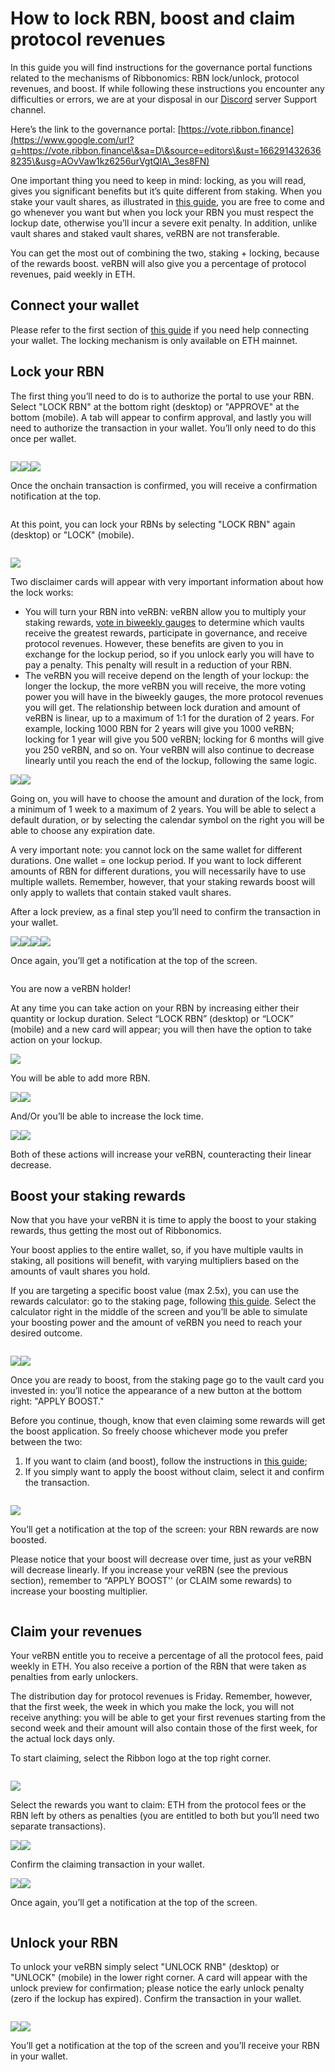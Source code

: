 # How to lock RBN, boost and claim protocol revenues

In this guide you will find instructions for the governance portal functions related to the mechanisms of Ribbonomics: RBN lock/unlock, protocol revenues, and boost. If while following these instructions you encounter any difficulties or errors, we are at your disposal in our [Discord](https://www.google.com/url?q=https://discord.gg/rm7h9ce3ep\&sa=D\&source=editors\&ust=1662914326367747\&usg=AOvVaw3oruiwoyDGZmkX1HbTWfO2) server Support channel.

Here’s the link to the governance portal: [https://vote.ribbon.finance](https://www.google.com/url?q=https://vote.ribbon.finance\&sa=D\&source=editors\&ust=1662914326368235\&usg=AOvVaw1kz6256urVgtQlA\_3es8FN)

One important thing you need to keep in mind: locking, as you will read, gives you significant benefits but it’s quite different from staking. When you stake your vault shares, as illustrated in [this guide](../theta-vault/how-to-stake-unstake-vault-shares-and-claim-rewards.md), you are free to come and go whenever you want but when you lock your RBN you must respect the lockup date, otherwise you’ll incur a severe exit penalty. In addition, unlike vault shares and staked vault shares, veRBN are not transferable.

You can get the most out of combining the two, staking + locking, because of the rewards boost. veRBN will also give you a percentage of protocol revenues, paid weekly in ETH.

## Connect your wallet <a href="#h.hf5hlm9dkqrg" id="h.hf5hlm9dkqrg"></a>

Please refer to the first section of [this guide](../theta-vault/how-to-deposit.md#connect-your-wallet) if you need help connecting your wallet. The locking mechanism is only available on ETH mainnet.

## Lock your RBN <a href="#h.ig30e2hrjp4j" id="h.ig30e2hrjp4j"></a>

The first thing you’ll need to do is to authorize the portal to use your RBN. Select "LOCK RBN" at the bottom right (desktop) or "APPROVE" at the bottom (mobile). A tab will appear to confirm approval, and lastly you will need to authorize the transaction in your wallet. You’ll only need to do this once per wallet.

<figure><img src="../.gitbook/assets/image1 (2)" alt=""><figcaption></figcaption></figure>

![](<../.gitbook/assets/image18 (4)>)![](<../.gitbook/assets/image19 (2)>)![](<../.gitbook/assets/image21 (4)>)

Once the onchain transaction is confirmed, you will receive a confirmation notification at the top.

<figure><img src="../.gitbook/assets/image16 (6)" alt=""><figcaption></figcaption></figure>

At this point, you can lock your RBNs by selecting "LOCK RBN" again (desktop) or "LOCK" (mobile).

<figure><img src="../.gitbook/assets/image1 (2)" alt=""><figcaption></figcaption></figure>

![](<../.gitbook/assets/image11 (3)>)

Two disclaimer cards will appear with very important information about how the lock works:

* You will turn your RBN into veRBN: veRBN allow you to multiply your staking rewards, [vote in biweekly gauges](https://www.google.com/url?q=https://snapshot.org/%23/gauge.rbn.eth\&sa=D\&source=editors\&ust=1662914326370824\&usg=AOvVaw13eRx6p2ZUa5Ua4kngmi3E) to determine which vaults receive the greatest rewards, participate in governance, and receive protocol revenues. However, these benefits are given to you in exchange for the lockup period, so if you unlock early you will have to pay a penalty. This penalty will result in a reduction of your RBN.
* The veRBN you will receive depend on the length of your lockup: the longer the lockup, the more veRBN you will receive, the more voting power you will have in the biweekly gauges, the more protocol revenues you will get. The relationship between lock duration and amount of veRBN is linear, up to a maximum of 1:1 for the duration of 2 years. For example, locking 1000 RBN for 2 years will give you 1000 veRBN; locking for 1 year will give you 500 veRBN; locking for 6 months will give you 250 veRBN, and so on. Your veRBN will also continue to decrease linearly until you reach the end of the lockup, following the same logic.

![](<../.gitbook/assets/image14 (2)>)![](https://lh4.googleusercontent.com/jZGz98LDXiEv8glt1eaVfp3qSZf5nCL9ouEceHDeViUPfNNyUsA4aB4WrkVxclgZHW9ZStDPHwdkU2Z363xRc7Y0l0GwcCEnvSg2qL-TaNO5TO\_lRZ4tQmt7OtkhSB1t-SaOCYdY9JJa4E2O1pPdBEr\_D5mJHFGOReKfdGqT-9s5ywEGphnkIOTekA)

Going on, you will have to choose the amount and duration of the lock, from a minimum of 1 week to a maximum of 2 years. You will be able to select a default duration, or by selecting the calendar symbol on the right you will be able to choose any expiration date.

A very important note: you cannot lock on the same wallet for different durations. One wallet = one lockup period. If you want to lock different amounts of RBN for different durations, you will necessarily have to use multiple wallets. Remember, however, that your staking rewards boost will only apply to wallets that contain staked vault shares.

After a lock preview, as a final step you’ll need to confirm the transaction in your wallet.

![](https://lh3.googleusercontent.com/i2i4xa0Wo5Dops7R-qgtXAPCE\_j5j9QecUImfNykTh6uhOdoqhL5RLghiN3dyGM-hMadleO8Eb5hZUmJenaTFyWDLrf8hoNyS2q7HoDkOGcUPURIAQmabUzX6t2mmtAlrgH8wM\_xdTtdhVMEArLk\_GWJRw\_j0XhrIKE4u2UaqngC6ZcCCKNC88pNCw)![](https://lh4.googleusercontent.com/K6pEntzvDtZy2uzEQh0yb5KO0oODDE5NoNXr7r1-oOIDDoXad3c9ui7BUcDQ5v9Rjb\_8NpnLvxtGQhZ8sVa9clqLn7LXioQWpftjnrcstWkHuFnb7BZ-7\_NMg\_eXVdnSi97YOX6Nzasr2Pv06Z\_pIpu6VB512fdzV\_Su0O2YvQp4DgAuwhXfH8cl2g)![](<../.gitbook/assets/image17 (1)>)![](<../.gitbook/assets/image7 (4)>)

Once again, you’ll get a notification at the top of the screen.

<figure><img src="../.gitbook/assets/image2 (3)" alt=""><figcaption></figcaption></figure>

You are now a veRBN holder!

At any time you can take action on your RBN by increasing either their quantity or lockup duration. Select “LOCK RBN” (desktop) or “LOCK” (mobile) and a new card will appear; you will then have the option to take action on your lockup.

![](<../.gitbook/assets/image4 (5)>)

You will be able to add more RBN.

![](<../.gitbook/assets/image5 (3)>)![](<../.gitbook/assets/image13 (6)>)

And/Or you’ll be able to increase the lock time.

![](https://lh6.googleusercontent.com/2Q2Fdv0IvhN--cTF8lLgrV8o0EToCAi6L5Q4WvXOJFifsXF2BIhM-HaoyH6AbwVzmwZ4QwkDwiWEhJjoSQ3mg1uUHC-8znwI\_WIXqL8gXmVpz3v6ZfDWGQsFhwCv8zquGKqpt4cIIHorbspN90odd23zCWOn61-Y-LqcbF7qb1kOA6RfDIZBYVtmOQ)![](<../.gitbook/assets/image15 (3)>)

Both of these actions will increase your veRBN, counteracting their linear decrease.

## Boost your staking rewards <a href="#h.stqn8ca118g" id="h.stqn8ca118g"></a>

Now that you have your veRBN it is time to apply the boost to your staking rewards, thus getting the most out of Ribbonomics.

Your boost applies to the entire wallet, so, if you have multiple vaults in staking, all positions will benefit, with varying multipliers based on the amounts of vault shares you hold.

If you are targeting a specific boost value (max 2.5x), you can use the rewards calculator: go to the staking page, following [this guide](../theta-vault/how-to-stake-unstake-vault-shares-and-claim-rewards.md). Select the calculator right in the middle of the screen and you’ll be able to simulate your boosting power and the amount of veRBN you need to reach your desired outcome.

<figure><img src="https://lh4.googleusercontent.com/I3xdVQT8MFr4rgA0WvVd6300Jj-0rRo7_X_aH5kfjX6JuU-JgYbOtjpxB2_nzLtpfBAqO5X4fsICFziwg9tUwkXeVtnmY7TCSE0xgpaziJuASiOGqYYIXTyP5cy3TNu9YsQfZn8-mD3okr42hVgJKD6WGXI90Nd1T7HFm_E4EyluRro2cAtMKV-c2w" alt=""><figcaption></figcaption></figure>

![](https://lh3.googleusercontent.com/Ol\_W60TeaUQH9N7hRrw8JqWwtfVzNGYekQ3j8Zqu76jsj8ddbDjIjeU2zPiwDxqUIb6gjLphNEetiu1e5rHmzqOx71HmgICuDBk7LHp1izA3GoFSAVEDN86te1KIve6QlmctDWrALiABdxdfUUV-CTHLcNfxKU9jY6een7sNEILIJari5zZOutnvBw)![](<../.gitbook/assets/image6 (3)>)

Once you are ready to boost, from the staking page go to the vault card you invested in: you’ll notice the appearance of a new button at the bottom right: "APPLY BOOST."

Before you continue, though, know that even claiming some rewards will get the boost application. So freely choose whichever mode you prefer between the two:

1. If you want to claim (and boost), follow the instructions in [this guide](../theta-vault/how-to-stake-unstake-vault-shares-and-claim-rewards.md#h.z3a4mqkzsslw);
2. If you simply want to apply the boost without claim, select it and confirm the transaction.

<figure><img src="https://lh4.googleusercontent.com/QBLss0ndHk3Qrzp5T1_f1wDm4vRQuzCSiOXbDlsG4K4mpBg1hrZ4BuEIKMk_-UWBQyAEB7q0mXr1Rb8baLfpJsyCYq93nM9ba3uJBOUMYLkWv6vGBonXhUeVFQ6uT6oCqiWAbhu3l80arYIbivfHgseIoXjh0Jx7pB20st5ZZdEZmlsoLN0PVp5mXA" alt=""><figcaption></figcaption></figure>

![](https://lh6.googleusercontent.com/TQAgO-nHHgA1owMrEAZjDGYGdjw-VfmIrwvPXz3vyniY-bKeTbSYRKjXGKA\_X7fiXprQ4sRwPYZO5K7erb-DpVI666XABC7n9yhDaE7A4eqMDxVUaPQ3GcxmeJRjHRWUlwEa7xZNwXJYFuumDUcEDVbquTMt\_ZOs1kcqk2wfkGTYHiteo3iGz3\_tcg)

You’ll get a notification at the top of the screen: your RBN rewards are now boosted.

Please notice that your boost will decrease over time, just as your veRBN will decrease linearly. If you increase your veRBN (see the previous section), remember to “APPLY BOOST'' (or CLAIM some rewards) to increase your boosting multiplier.

<figure><img src="https://lh3.googleusercontent.com/3MmeyFfcbDJ8ZYYSZYyYEL-N9PSpvpyGJN5aB9FiMrTf7BWt35E2gLmjgIYbpc8rE8vFVoGpYdZhQ-2xQ0M69JD5Q8CZtwfkfHkvbGwD1uGOW-PJkr6_CPJUDfKsypAWM0i3gSrKIPMyRWzw8XGJlZYhTFJde7AqgA3LcLK_X_uk2BMkl25Q-DOhLw" alt=""><figcaption></figcaption></figure>

## Claim your revenues <a href="#h.9mbhws6xtji5" id="h.9mbhws6xtji5"></a>

Your veRBN entitle you to receive a percentage of all the protocol fees, paid weekly in ETH. You also receive a portion of the RBN that were taken as penalties from early unlockers.

The distribution day for protocol revenues is Friday. Remember, however, that the first week, the week in which you make the lock, you will not receive anything: you will be able to get your first revenues starting from the second week and their amount will also contain those of the first week, for the actual lock days only.

To start claiming, select the Ribbon logo at the top right corner.

<figure><img src="../.gitbook/assets/image8 (5)" alt=""><figcaption></figcaption></figure>

![](<../.gitbook/assets/image10 (4)>)

Select the rewards you want to claim: ETH from the protocol fees or the RBN left by others as penalties (you are entitled to both but you’ll need two separate transactions).

![](https://lh4.googleusercontent.com/ogJGKQUqhDAR9X351bneJbFiDfJQZ0DLEHCOdrd9aVxGalP5j626O2K-f5TiT8ruNLR03\_eLD5Bh0\_PuhFhii2tp4pTiDi\_qClwnJxqcrsZLlFCjafnMbCnPxv2V5WFsT-S8-NKkMe6EArm\_N7I901ljnWZUg626npSERgz4zZQMhjfSUs4SWAb9Sg)![](https://lh3.googleusercontent.com/RHfCeZHE1\_N4kUq\_Xpir\_Ejlq0iPTGsHeo88CsYS71qlH10zTkYTSNuTreA21zFG6r\_ikXA90eN8VHwKkd5-C2KBNs\_-XaCAE0NtYWQz6UP8bmxUvRIZ0fyRLK6FRKLYCeggsZnQKyLGVVhqBDwvZXy1v1BmFrl7yzLOOqK2XnnezB29qRy-2hVHVg)

Confirm the claiming transaction in your wallet.

![](<../.gitbook/assets/image12 (3)>)![](<../.gitbook/assets/image20 (4)>)

Once again, you’ll get a notification at the top of the screen.

<figure><img src="../.gitbook/assets/image3 (1)" alt=""><figcaption></figcaption></figure>

## Unlock your RBN <a href="#h.vuvjlc7svrp3" id="h.vuvjlc7svrp3"></a>

To unlock your veRBN simply select "UNLOCK RNB" (desktop) or "UNLOCK" (mobile) in the lower right corner. A card will appear with the unlock preview for confirmation; please notice the early unlock penalty (zero if the lockup has expired). Confirm the transaction in your wallet.

<figure><img src="../.gitbook/assets/image9 (2)" alt=""><figcaption></figcaption></figure>

![](https://lh5.googleusercontent.com/T94IVY4SsCv2z7rN9qs74aS\_e9QUMyMzn\_\_DsdmiC6vkvx\_\_GDsv7YRrNIolAuF0czY6yPFg4vWzqYvZnQEfpRCjGLSRukolLsGiAbqHcp9Fsso-WhXMMw1JCszVaSq4629-fXziPpDQaP8UxyX0zgKJqI3Vp0HbCx4DrF66lcYguVR7Jo-UkczkPQ)![](https://lh4.googleusercontent.com/B8Q9pNpA4fsl7SJvZpHrStqiSBiraPhOiRKLvgZCU3AyubqhsZENNoqNxNszgzepuwruMpgMHYO82BR\_rtq43GbgAfIP81pDK1yh8vDl3Qal9Mi\_TEYrOHtilhC0YGmt5K7We9pvTagMTEuZ9rUZsVlS6yjTSXUpbPdddfF7LF73MqPiZM3za00Oyw)

You’ll get a notification at the top of the screen and you’ll receive your RBN in your wallet.

<figure><img src="https://lh6.googleusercontent.com/vGw9zXvXna_XCeUS6uvXs7wkM1vCNd4F9ygfvZCn3Ky_aKiirTdpH2z4nOcjWFeYDpViDWUESnk4NuiYJuE67U0Yik5ZKC3m-bLFFud1I-QKluzorACvd1h6h_N5WKFTQAV0d58Tl6T9KXAs9SXLHGD__qih6Kq-Zs36h-jis91pWueJWTBBYEGvlA" alt=""><figcaption></figcaption></figure>
